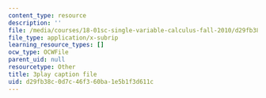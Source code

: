 ```yaml
---
content_type: resource
description: ''
file: /media/courses/18-01sc-single-variable-calculus-fall-2010/d29fb38c0d7c46f360ba1e5b1f3d611c_1RLctDS2hUQ.srt
file_type: application/x-subrip
learning_resource_types: []
ocw_type: OCWFile
parent_uid: null
resourcetype: Other
title: 3play caption file
uid: d29fb38c-0d7c-46f3-60ba-1e5b1f3d611c
---
```

